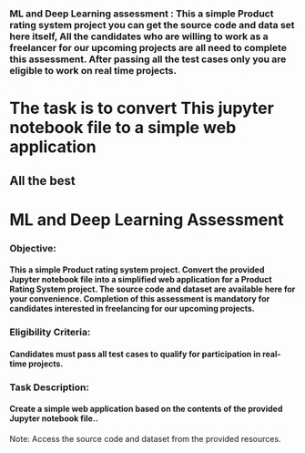<h3>ML and Deep Learning assessment :
This a simple Product rating system project you can get the source code and data set here itself, All the candidates who are willing to work as a freelancer for our upcoming projects are all need to complete this assessment.
After passing all the test cases only you are eligible to work on real time projects.</h3>

<h1> The task is to convert This jupyter notebook file to a simple web application</h1>
<h2>All the best</h2>

<h1>ML and Deep Learning Assessment</h1>

<h3>Objective:</h3>
<h4> This a simple Product rating system project. Convert the provided Jupyter notebook file into a simplified web application for a Product Rating System project. The source code and dataset are available here for your convenience. Completion of this assessment is mandatory for candidates interested in freelancing for our upcoming projects.</h4>

<h3>Eligibility Criteria:</h3>
<h4>Candidates must pass all test cases to qualify for participation in real-time projects.</h4>

<h3>Task Description:</h3>
<h4>Create a simple web application based on the contents of the provided Jupyter notebook file..</h4>

Note: Access the source code and dataset from the provided resources.

